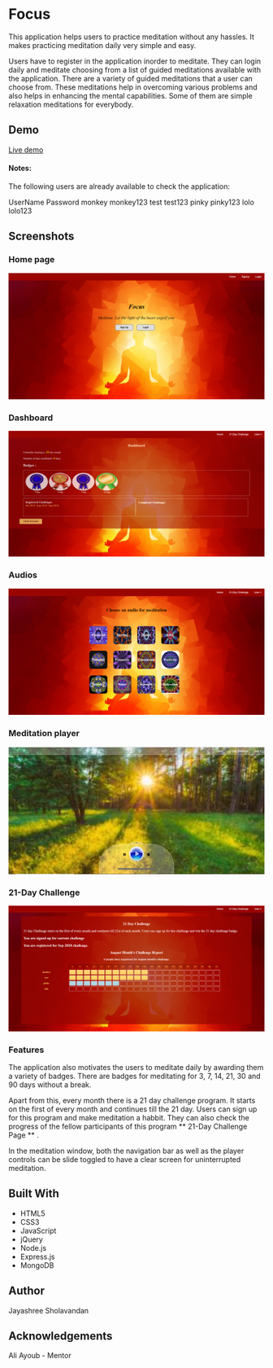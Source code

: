 # Focus

This application helps users to practice meditation without any hassles. It makes practicing meditation daily very simple and easy.

Users have to register in the application inorder to meditate. They can login daily and meditate choosing from a list of guided meditations available with the application. There are a variety of guided meditations that a user can choose from. These meditations help in overcoming various problems and also helps in enhancing the mental capabilities. Some of them are simple relaxation meditations for everybody.

## Demo

[Live demo](https://shrouded-peak-49521.herokuapp.com/)

#### Notes:

The following users are already available to check the application:

UserName		Password
monkey			monkey123
test			test123
pinky			pinky123
lolo			lolo123

## Screenshots

### Home page

![homepage](/public/images/homePage.png)

### Dashboard

![dashboard](/public/images/dashboard.png)

### Audios

![audios](/public/images/audios.png)

### Meditation player

![player](/public/images/meditationPlayer.png)

### 21-Day Challenge

![audios](/public/images/21-day.png)

### Features

The application also motivates the users to meditate daily by awarding them a variety of badges. There are badges for meditating for 3, 7, 14, 21, 30 and 90 days without a break. 

Apart from this, every month there is a 21 day challenge program. It starts on the first of every month and continues till the 21 day. Users can sign up for this program and make meditation a habbit. They can also check the progress of the fellow participants of this program ** 21-Day Challenge Page ** .

In the meditation window, both the navigation bar as well as the player controls can be slide toggled to have a clear screen for uninterrupted meditation.


## Built With

* HTML5
* CSS3
* JavaScript
* jQuery
* Node.js
* Express.js
* MongoDB

## Author

Jayashree Sholavandan

## Acknowledgements

Ali Ayoub - Mentor

